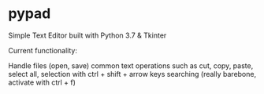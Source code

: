 # pypad
Simple Text Editor built with Python 3.7 & Tkinter

Current functionality:


Handle files (open, save)
common text operations such as cut, copy, paste, select all, selection with ctrl + shift + arrow keys
searching (really barebone, activate with ctrl + f)

